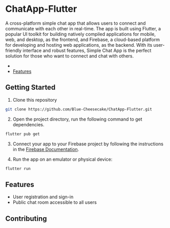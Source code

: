 # ChatApp-Flutter

A cross-platform simple chat app that allows users to connect and communicate with each other in real-time. The app is built using Flutter, a popular UI toolkit for building natively compiled applications for mobile, web, and desktop, as the frontend, and Firebase, a cloud-based platform for developing and hosting web applications, as the backend. With its user-friendly interface and robust features, Simple Chat App is the perfect solution for those who want to connect and chat with others.

- []()
- [Features](#features)


## Getting Started


1. Clone this repository

```bash
git clone https://github.com/Blue-Cheesecake/ChatApp-Flutter.git
```

2. Open the project directory, run the following command to get dependencies.

```bash
flutter pub get
```

3. Connect your app to your Firebase project by following the instructions in the [Firebase Documentation](https://firebase.google.com/docs/flutter/setup?platform=android).

4. Run the app on an emulator or physical device:

```bash
flutter run
```

## Features

- User registration and sign-in
- Public chat room accessible to all users

## Contributing